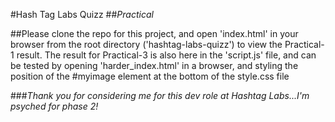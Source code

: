 #Hash Tag Labs Quizz
##*Practical*

##Please clone the repo for this project, and open 'index.html' in your browser from the root directory ('hashtag-labs-quizz') to view the Practical-1 result. The result for Practical-3 is also here in the 'script.js' file, and can be tested by opening 'harder_index.html' in a browser, and styling the position of the #myimage element at the bottom of the style.css file


###*Thank you for considering me for this dev role at Hashtag Labs...I'm psyched for phase 2!*
